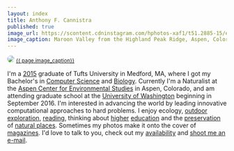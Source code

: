 ```yaml
---
layout: index
title: Anthony F. Cannistra
published: true
image_url: https://scontent.cdninstagram.com/hphotos-xaf1/t51.2885-15/e35/11820612_1020671164629784_109146080_n.jpg
image_caption: Maroon Valley from the Highland Peak Ridge, Aspen, Colorado. 9.16.2015
---
```


<img src="{{ page.image_url }}" style="border: 1px solid #; -webkit-border-radius: 13px; -moz-border-radius: 13px; border-radius: 13px;" />
<small><a href="http://instagram.com/madenottaken">{{ page.image_caption}} </a><style>.ig-b- { display: inline-block; }
.ig-b- img { visibility: hidden; }
.ig-b-:hover { background-position: 0 -60px; } .ig-b-:active { background-position: 0 -120px; }
.ig-b-16 { width: 16px; height: 16px; background: url(//badges.instagram.com/static/images/ig-badge-sprite-16.png) no-repeat 0 0; }
@media only screen and (-webkit-min-device-pixel-ratio: 2), only screen and (min--moz-device-pixel-ratio: 2), only screen and (-o-min-device-pixel-ratio: 2 / 1), only screen and (min-device-pixel-ratio: 2), only screen and (min-resolution: 192dpi), only screen and (min-resolution: 2dppx) {
.ig-b-16 { background-image: url(//badges.instagram.com/static/images/ig-badge-sprite-16@2x.png); background-size: 60px 178px; } }</style>
<a href="http://instagram.com/madenottaken?ref=badge" style="float: right;" class="ig-b- ig-b-16"><img src="//badges.instagram.com/static/images/ig-badge-16.png" alt="Instagram" /></a></small>


I'm a [2015](http://en.wikipedia.org/wiki/2015) graduate of Tufts University in Medford, MA, where I got my Bachelor's in [Computer Science](http://www.cs.tufts.edu) and [Biology](http://ase.tufts.edu/biology). Currently I'm a Naturalist at the [Aspen Center for Environmental Studies](http://www.aspennature.org) in Aspen, Colorado, and am attending graduate school at the [University of Washington](http://biology.washington.edu) beginning in September 2016. I'm interested in advancing the world by leading innovative computational approaches to hard problems. I enjoy ecology, [outdoor exploration](http://www.tuftsmountainclub.org), [reading](http://www.goodreads.com/tonycannistra), thinking about [higher](http://www.newrepublic.com/article/118747/ivy-league-schools-are-overrated-send-your-kids-elsewhere) [education](http://www.newrepublic.com/article/119321/harvard-ivy-league-should-judge-students-standardized-tests) and the [preservation](http://www.theatlantic.com/features/archive/2014/09/the-entrepreneur-who-wants-to-save-paradise/380116/) of [natural places](https://goo.gl/maps/2BSKS). Sometimes my photos make it onto the cover of [magazines](http://issuu.com/tuftsobserver/docs/isssue_6_for_kumar). I'd love to talk to you, check out my [availability](http://calendar.anthonycannistra.com) and [shoot me an e-mail](mailto:tony.cannistra+webcontact@gmail.com?Subject=Hi!). 
